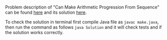 Problem description of "Can Make Arithmetic Progression From Sequence" can be found [here](https://leetcode.com/problems/can-make-arithmetic-progression-from-sequence/) and its solution [here](https://github.com/aurimas13/Solutions-To-Problems/blob/main/LeetCode/Java%20Solutions/Can%20Make%20Arithmetic%20Progression%20From%20Sequence/make.java).

To check the solution in terminal first compile Java file as `javac make.java`, then run the command as follows `java Solution` and it will check tests and if the solution works correctly.
